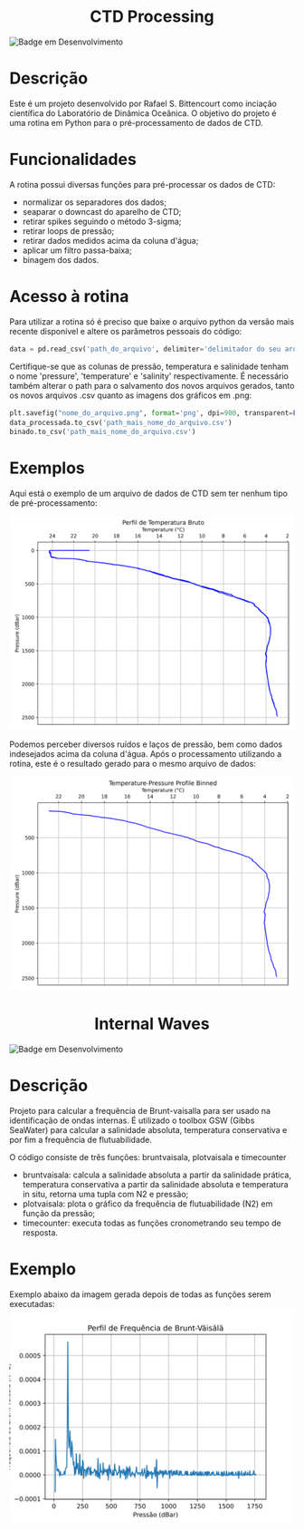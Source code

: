 <h1 align="center"> CTD Processing </h1>

![Badge em Desenvolvimento](http://img.shields.io/static/v1?label=Versão&message=V.1.5.0&color=GREEN&style=for-the-badge)

# Descrição
Este é um projeto desenvolvido por Rafael S. Bittencourt como inciação científica do Laboratório de Dinâmica Oceânica.
O objetivo do projeto é uma rotina em Python para o pré-processamento de dados de CTD.

# Funcionalidades
A rotina possui diversas funções para pré-processar os dados de CTD:
 - normalizar os separadores dos dados;
 - seaparar o downcast do aparelho de CTD;
 - retirar spikes seguindo o método 3-sigma;
 - retirar loops de pressão;
 - retirar dados medidos acima da coluna d'água;
 - aplicar um filtro passa-baixa;
 - binagem dos dados.

# Acesso à rotina
Para utilizar a rotina só é preciso que baixe o arquivo python da versão mais recente disponível e altere os parãmetros pessoais do código: 
```Python
data = pd.read_csv('path_do_arquivo', delimiter='delimitador do seu arquivo', index_col=False)
```
Certifique-se que as colunas de pressão, temperatura e salinidade tenham o nome 'pressure', 'temperature' e 'salinity' respectivamente.
É necessário também alterar o path para o salvamento dos novos arquivos gerados, tanto os novos arquivos .csv quanto as imagens dos gráficos em .png:
```Python
plt.savefig("nome_do_arquivo.png", format='png', dpi=900, transparent=False)
data_processada.to_csv('path_mais_nome_do_arquivo.csv')
binado.to_csv('path_mais_nome_do_arquivo.csv')
```

# Exemplos
Aqui está o exemplo de um arquivo de dados de CTD sem ter nenhum tipo de pré-processamento:

![Perfil de dados brutos](CTDProcessing/Perfis/Perfil_bruto.png)

Podemos perceber diversos ruídos e laços de pressão, bem como dados indesejados acima da coluna d'água. Após o processamento utilizando a rotina, este é o resultado gerado para o mesmo arquivo de dados:

![Perfil depois de todas as etapas de processamento](CTDProcessing/Perfis/Perfil_binado.png)

<h1 align="center"> Internal Waves </h1>

![Badge em Desenvolvimento](http://img.shields.io/static/v1?label=Versão&message=V.1&color=GREEN&style=for-the-badge)

# Descrição
Projeto para calcular a frequência de Brunt-vaisalla para ser usado na identificação de ondas internas.
É utilizado o toolbox GSW (Gibbs SeaWater) para calcular a salinidade absoluta, temperatura conservativa e por fim a frequência de flutuabilidade.

O código consiste de três funções: bruntvaisala, plotvaisala e timecounter

- bruntvaisala: calcula a salinidade absoluta a partir da salinidade prática, temperatura conservativa a partir da salinidade absoluta e temperatura in situ, retorna uma tupla com N2 e pressão;
- plotvaisala: plota o gráfico da frequência de flutuabilidade (N2) em função da pressão;
- timecounter: executa todas as funções cronometrando seu tempo de resposta.

# Exemplo
Exemplo abaixo da imagem gerada depois de todas as funções serem executadas:
![Plot da Frequência de Flutuabilidade](InternalWaves/Perfis/bruntvaisala.png)

